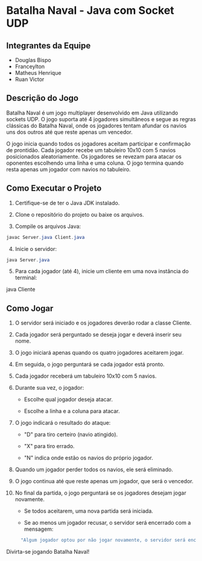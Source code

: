 # Batalha Naval - Java com Socket UDP

## Integrantes da Equipe

* Douglas Bispo
* Franceylton
* Matheus Henrique
* Ruan Victor

## Descrição do Jogo

Batalha Naval é um jogo multiplayer desenvolvido em Java utilizando sockets UDP. O jogo suporta até 4 jogadores simultâneos e segue as regras clássicas do Batalha Naval, onde os jogadores tentam afundar os navios uns dos outros até que reste apenas um vencedor.

O jogo inicia quando todos os jogadores aceitam participar e confirmação de prontidão. Cada jogador recebe um tabuleiro 10x10 com 5 navios posicionados aleatoriamente. Os jogadores se revezam para atacar os oponentes escolhendo uma linha e uma coluna. O jogo termina quando resta apenas um jogador com navios no tabuleiro.

## Como Executar o Projeto

1. Certifique-se de ter o Java JDK instalado.

2. Clone o repositório do projeto ou baixe os arquivos.

3. Compile os arquivos Java:
~~~Java
javac Server.java Client.java
~~~
4. Inicie o servidor:
~~~Java
java Server.java
~~~
5. Para cada jogador (até 4), inicie um cliente em uma nova instância do terminal:

java Cliente

## Como Jogar

1. O servidor será iniciado e os jogadores deverão rodar a classe Cliente.

2. Cada jogador será perguntado se deseja jogar e deverá inserir seu nome.

3. O jogo iniciará apenas quando os quatro jogadores aceitarem jogar.

4. Em seguida, o jogo perguntará se cada jogador está pronto.

5. Cada jogador receberá um tabuleiro 10x10 com 5 navios.

6. Durante sua vez, o jogador:

    * Escolhe qual jogador deseja atacar.

    * Escolhe a linha e a coluna para atacar.

7. O jogo indicará o resultado do ataque:

    * "D" para tiro certeiro (navio atingido).

    * "X" para tiro errado.

    * "N" indica onde estão os navios do próprio jogador.

8. Quando um jogador perder todos os navios, ele será eliminado.

9. O jogo continua até que reste apenas um jogador, que será o vencedor.

10. No final da partida, o jogo perguntará se os jogadores desejam jogar novamente.

    * Se todos aceitarem, uma nova partida será iniciada.

    * Se ao menos um jogador recusar, o servidor será encerrado com a mensagem:
    ~~~Java
      "Algum jogador optou por não jogar novamente, o servidor será encerrado".
    ~~~

Divirta-se jogando Batalha Naval!
